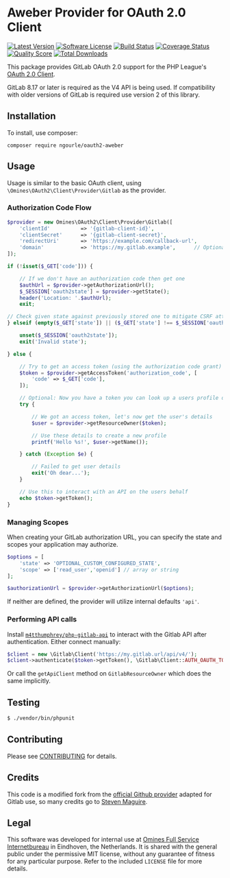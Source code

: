 # Aweber Provider for OAuth 2.0 Client
[![Latest Version](https://img.shields.io/github/release/omines/oauth2-gitlab.svg?style=flat-square)](https://github.com/omines/oauth2-gitlab/releases)
[![Software License](https://img.shields.io/badge/license-MIT-brightgreen.svg?style=flat-square)](LICENSE.md)
[![Build Status](https://img.shields.io/travis/omines/oauth2-gitlab/master.svg?style=flat-square)](https://travis-ci.org/omines/oauth2-gitlab)
[![Coverage Status](https://img.shields.io/scrutinizer/coverage/g/omines/oauth2-gitlab.svg?style=flat-square)](https://scrutinizer-ci.com/g/omines/oauth2-gitlab/code-structure)
[![Quality Score](https://img.shields.io/scrutinizer/g/omines/oauth2-gitlab.svg?style=flat-square)](https://scrutinizer-ci.com/g/omines/oauth2-gitlab)
[![Total Downloads](https://img.shields.io/packagist/dt/omines/oauth2-gitlab.svg?style=flat-square)](https://packagist.org/packages/omines/oauth2-gitlab)

This package provides GitLab OAuth 2.0 support for the PHP League's [OAuth 2.0 Client](https://github.com/thephpleague/oauth2-client).

GitLab 8.17 or later is required as the V4 API is being used. If compatibility with older versions
of GitLab is required use version 2 of this library.

## Installation

To install, use composer:

```
composer require ngourle/oauth2-aweber
```

## Usage

Usage is similar to the basic OAuth client, using `\Omines\OAuth2\Client\Provider\Gitlab` as the provider.

### Authorization Code Flow

```php
$provider = new Omines\OAuth2\Client\Provider\Gitlab([
    'clientId'          => '{gitlab-client-id}',
    'clientSecret'      => '{gitlab-client-secret}',
    'redirectUri'       => 'https://example.com/callback-url',
    'domain'            => 'https://my.gitlab.example',      // Optional base URL for self-hosted
]);

if (!isset($_GET['code'])) {

    // If we don't have an authorization code then get one
    $authUrl = $provider->getAuthorizationUrl();
    $_SESSION['oauth2state'] = $provider->getState();
    header('Location: '.$authUrl);
    exit;

// Check given state against previously stored one to mitigate CSRF attack
} elseif (empty($_GET['state']) || ($_GET['state'] !== $_SESSION['oauth2state'])) {

    unset($_SESSION['oauth2state']);
    exit('Invalid state');

} else {

    // Try to get an access token (using the authorization code grant)
    $token = $provider->getAccessToken('authorization_code', [
        'code' => $_GET['code'],
    ]);

    // Optional: Now you have a token you can look up a users profile data
    try {

        // We got an access token, let's now get the user's details
        $user = $provider->getResourceOwner($token);

        // Use these details to create a new profile
        printf('Hello %s!', $user->getName());

    } catch (Exception $e) {

        // Failed to get user details
        exit('Oh dear...');
    }

    // Use this to interact with an API on the users behalf
    echo $token->getToken();
}
```

### Managing Scopes

When creating your GitLab authorization URL, you can specify the state and scopes your application may authorize.

```php
$options = [
    'state' => 'OPTIONAL_CUSTOM_CONFIGURED_STATE',
    'scope' => ['read_user','openid'] // array or string
];

$authorizationUrl = $provider->getAuthorizationUrl($options);
```
If neither are defined, the provider will utilize internal defaults ```'api'```.


### Performing API calls

Install [`m4tthumphrey/php-gitlab-api`](https://packagist.org/packages/m4tthumphrey/php-gitlab-api) to interact with the
Gitlab API after authentication. Either connect manually:

```php
$client = new \Gitlab\Client('https://my.gitlab.url/api/v4/');
$client->authenticate($token->getToken(), \Gitlab\Client::AUTH_OAUTH_TOKEN);
```
Or call the `getApiClient` method on `GitlabResourceOwner` which does the same implicitly.

## Testing

```bash
$ ./vendor/bin/phpunit
```

## Contributing

Please see [CONTRIBUTING](https://github.com/omines/oauth2-gitlab/blob/master/CONTRIBUTING.md) for details.


## Credits

This code is a modified fork from the [official Github provider](https://github.com/thephpleague/oauth2-github) adapted
for Gitlab use, so many credits go to [Steven Maguire](https://github.com/stevenmaguire).

## Legal

This software was developed for internal use at [Omines Full Service Internetbureau](https://www.omines.nl/)
in Eindhoven, the Netherlands. It is shared with the general public under the permissive MIT license, without
any guarantee of fitness for any particular purpose. Refer to the included `LICENSE` file for more details.
